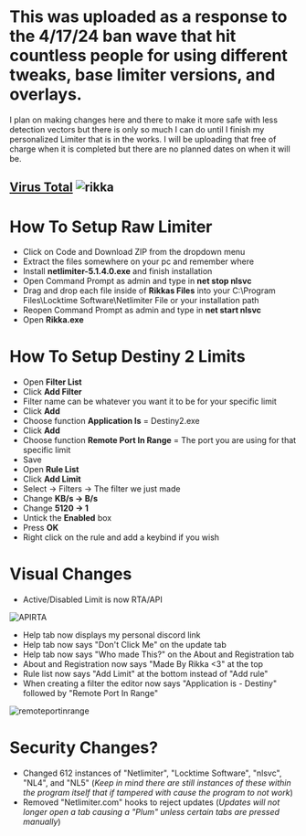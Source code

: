 
# This was uploaded as a response to the 4/17/24 ban wave that hit countless people for using different tweaks, base limiter versions, and overlays.
I plan on making changes here and there to make it more safe with less detection vectors but there is only so much I can do until I finish my personalized Limiter that is in the works.
I will be uploading that free of charge when it is completed but there are no planned dates on when it will be.

## [Virus Total](https://www.virustotal.com/gui/file/697d5496e9275525cc1df9bfde15b845fa62441d23995118cc69bf4b1ddcb0b0/detection) ![rikka](https://i.ibb.co/hKNYXBw/image-2024-05-08-095041621.png)

# How To Setup Raw Limiter

- Click on Code and Download ZIP from the dropdown menu
- Extract the files somewhere on your pc and remember where
- Install **netlimiter-5.1.4.0.exe** and finish installation
- Open Command Prompt as admin and type in **net stop nlsvc**
- Drag and drop each file inside of **Rikkas Files** into your C:\Program Files\Locktime Software\Netlimiter File or your installation path
- Reopen Command Prompt as admin and type in **net start nlsvc**
- Open **Rikka.exe**

# How To Setup Destiny 2 Limits

- Open **Filter List**
- Click **Add Filter**
- Filter name can be whatever you want it to be for your specific limit
- Click **Add**
- Choose function **Application Is** = Destiny2.exe
- Click **Add**
- Choose function **Remote Port In Range** = The port you are using for that specific limit
- Save
- Open **Rule List**
- Click **Add Limit**
- Select -> Filters -> The filter we just made
- Change **KB/s -> B/s**
- Change **5120 -> 1**
- Untick the **Enabled** box
- Press **OK**
- Right click on the rule and add a keybind if you wish

# Visual Changes

- Active/Disabled Limit is now RTA/API

![APIRTA](https://i.ibb.co/Lkqhhc8/image-2024-05-08-091349138.png)


- Help tab now displays my personal discord link
- Help tab now says "Don't Click Me" on the update tab
- Help tab now says "Who made This?" on the About and Registration tab
- About and Registration now says "Made By Rikka <3" at the top
- Rule list now says "Add Limit" at the bottom instead of "Add rule"
- When creating a filter the editor now says "Application is - Destiny" followed by "Remote Port In Range"

![remoteportinrange](https://i.ibb.co/KFmCKTs/kjhdsfg-1.png)


# Security Changes?

- Changed 612 instances of "Netlimiter", "Locktime Software", "nlsvc", "NL4", and "NL5" (*Keep in mind there are still instances of these within the program itself that if tampered with cause the program to not work*)
- Removed "Netlimiter.com" hooks to reject updates (*Updates will not longer open a tab causing a "Plum" unless certain tabs are pressed manually*)

